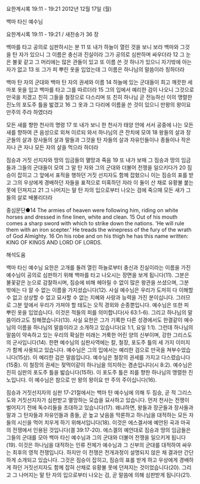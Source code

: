 요한계시록 19:11 - 19:21 
2012년 12월 17일 (월)

백마 타신 예수님



요한계시록 19:11 - 19:21 / 새찬송가 36 장


백마를 타고 공의로 심판하시는 분
11 또 내가 하늘이 열린 것을 보니 보라 백마와 그것을 탄 자가 있으니 그 이름은 충신과 진실이라 그가 공의로 심판하며 싸우더라 12 그 눈은 불꽃 같고 그 머리에는 많은 관들이 있고 또 이름 쓴 것 하나가 있으니 자기밖에 아는 자가 없고 13 또 그가 피 뿌린 옷을 입었는데 그 이름은 하나님의 말씀이라 칭하더라

백마 탄 자의 군대와 백마 탄 자의 권세와 이름 
14 하늘에 있는 군대들이 희고 깨끗한 세마포 옷을 입고 백마를 타고 그를 따르더라 15 그의 입에서 예리한 검이 나오니 그것으로 만국을 치겠고 친히 그들을 철장으로 다스리며 또 친히 하나님 곧 전능하신 이의 맹렬한 진노의 포도주 틀을 밟겠고 16 그 옷과 그 다리에 이름을 쓴 것이 있으니 만왕의 왕이요 만주의 주라 하였더라

모든 새를 향한 천사의 명령
17 또 내가 보니 한 천사가 태양 안에 서서 공중에 나는 모든 새를 향하여 큰 음성으로 외쳐 이르되 와서 하나님의 큰 잔치에 모여 18 왕들의 살과 장군들의 살과 장사들의 살과 말들과 그것을 탄 자들의 살과 자유인들이나 종들이나 작은 자나 큰 자나 모든 자의 살을 먹으라 하더라

짐승과 거짓 선지자와 땅의 임금들의 멸망과 죽음 
19 또 내가 보매 그 짐승과 땅의 임금들과 그들의 군대들이 모여 그 말 탄 자와 그의 군대와 더불어 전쟁을 일으키다가 20 짐승이 잡히고 그 앞에서 표적을 행하던 거짓 선지자도 함께 잡혔으니 이는 짐승의 표를 받고 그의 우상에게 경배하던 자들을 표적으로 미혹하던 자라 이 둘이 산 채로 유황불 붙는 못에 던져지고 21 그 나머지는 말 탄 자의 입으로부터 나오는 검에 죽으매 모든 새가 그들의 살로 배불리더라

중심문단●14 The armies of heaven were following him, riding on white horses and dressed in fine linen, white and clean. 15 Out of his mouth comes a sharp sword with which to strike down the nations. 'He will rule them with an iron scepter.' He treads the winepress of the fury of the wrath of God Almighty. 16 On his robe and on his thigh he has this name written: KING OF KINGS AND LORD OF LORDS.

해석도움





백마 타신 예수님
요한은 고개를 돌려 열린 하늘로부터 충신과 진실이라는 이름을 가진 예수님이 공의로 심판하기 위해 백마를 타고 나오시는 장면을 보게 됩니다(11). 그분은 불꽃같은 눈으로 감찰하시며, 짐승에 비해 헤아릴 수 없이 많은 왕관을 쓰셨으며, 그분 밖에는 다 알 수 없는 이름을 가지셨습니다(12). 사실 예수님은 우리가 도저히 다 이해할 수 없고 상상할 수 없고 묘사할 수 없는 지혜와 사랑과 능력을 가진 분이십니다. 그러므로 그분 앞에서 우리가 가져야 할 태도는 오직 경외와 순종뿐입니다. 예수님은 또한 피 뿌린 옷을 입었습니다. 이것은 적들의 피를 의미합니다(사 63:1-6). 그리고 하나님의 말씀이라고도 칭해졌습니다(13). 사실 요한은 그가 기록한 다른 성경에서도 한결같이 예수님의 이름을 하나님의 말씀이라고 소개하고 있습니다(요 1:1, 요일 1:1). 그런데 하나님의 말씀이 약속하고 있는 우리의 확실한 미래는 거룩한 어린 양의 신부이며, 강한 그리스도의 군사입니다(14). 한편 예수님의 심판사역에는 칼, 철장, 포도주 틀의 세 가지 이미지가 함께 사용되고 있습니다. 예수님은 그의 입에서는 예리한 검으로 만국을 쳐부수었습니다(15상). 이 예리한 검은 말씀입니다. 예수님은 철장의 권세를 가지고 다스렸습니다(15중). 이 철장의 권세는 젖먹이같이 하나님을 의지하는 겸손입니다(시 8:2). 예수님은 친히 심판의 포도주 틀을 밟습니다(15하). 이 포도주 틀은 죄를 향한 하나님의 맹렬한 진노입니다. 이 예수님은 참으로 만 왕의 왕이요 만 주의 주이십니다(16). 

짐승과 거짓선지자의 심판
17-21절에서는 백마 탄 예수님에 의해 두 짐승, 곧 적 그리스도와 거짓선지자가 심판받고 멸망하는 모습을 묘사하고 있습니다. 먼저 천사는 전쟁이 벌어지기 전에 독수리들을 초대하고 있습니다(17). 왜냐하면, 왕들과 장군들과 장사들과 말과 그 탄자들과 자유인들과 종들, 곧 높고 낮음을 막론하고 하나님을 대적하는 모든 자들의 시신을 먹어 치우게 하기 위해서입니다(18). 이것은 에스겔서에 예언된 곡과 마곡의 전쟁에서 인용된 것입니다(겔 39:17-20). 에스겔의 예언대로 짐승과 땅의 임금들은 그들의 군대를 모아 백마 타신 예수님과 그의 군대와 더불어 전쟁을 일으키게 됩니다(19). 이것은 하나님을 대적하는 인류 전체가 예수님과 그 신부의 군대를 대적하여 싸우는 최후의 영적 전쟁입니다. 하지만 이 전쟁은 전개과정이 설명되지 않은 채 결과만 간단하게 소개되고 있습니다. 그것은 짐승이 잡히고, 짐승의 표를 받게 하고 우상에게 경배하게 하던 거짓선지자도 함께 잡혀 산채로 유황불 못에 던져지는 것이었습니다(20). 그리고 그 나머지는 말 탄 자의 입으로부터 나오는 검, 곧 말씀에 의해 심판받게 됩니다(21).